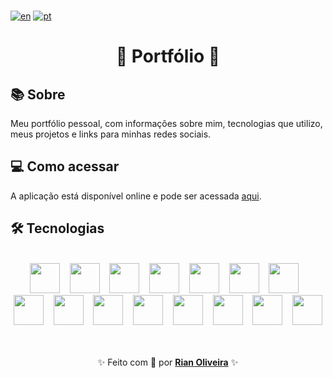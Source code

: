 <br>

[![en](https://img.shields.io/badge/lang-en_us-red.svg)](https://github.com/riandeoliveira/portfolio/blob/main/README.md)
[![pt](https://img.shields.io/badge/lang-pt_br-blue.svg)](https://github.com/riandeoliveira/portfolio/blob/main/README.pt-br.md)

<div align="center">
  <h1>🚀 Portfólio 🚀</h1>
</div>

## 📚 Sobre

Meu portfólio pessoal, com informações sobre mim, tecnologias que utilizo, meus projetos e links para minhas redes sociais.

## 💻 Como acessar

A aplicação está disponível online e pode ser acessada [aqui](https://riandeoliveira.dev).

## 🛠️ Tecnologias

<br>

<div align="center">
  <img src="https://skillicons.dev/icons?i=css" width="48" /> &nbsp;&nbsp;
  <img src="https://skillicons.dev/icons?i=git" width="48" /> &nbsp;&nbsp;
  <img src="https://skillicons.dev/icons?i=github" width="48" /> &nbsp;&nbsp;
  <img src="https://skillicons.dev/icons?i=githubactions" width="48" /> &nbsp;&nbsp;
  <img src="https://skillicons.dev/icons?i=html" width="48" /> &nbsp;&nbsp;
  <img src="https://skillicons.dev/icons?i=js" width="48" /> &nbsp;&nbsp;
  <img src="https://skillicons.dev/icons?i=md" width="48" /> &nbsp;&nbsp;
  <br>
  <img src="https://skillicons.dev/icons?i=nodejs" width="48" /> &nbsp;&nbsp;
  <img src="https://skillicons.dev/icons?i=pnpm" width="48" /> &nbsp;&nbsp;
  <img src="https://skillicons.dev/icons?i=react" width="48" /> &nbsp;&nbsp;
  <img src="https://skillicons.dev/icons?i=tailwind" width="48" /> &nbsp;&nbsp;
  <img src="https://skillicons.dev/icons?i=threejs" width="48" /> &nbsp;&nbsp;
  <img src="https://skillicons.dev/icons?i=ts" width="48" /> &nbsp;&nbsp;
  <img src="https://skillicons.dev/icons?i=vite" width="48" /> &nbsp;&nbsp;
  <img src="https://skillicons.dev/icons?i=vscode" width="48" /> &nbsp;&nbsp;
</div>

<br>

<p align="center">
  ✨ Feito com 💙 por <a href="https://github.com/riandeoliveira"><strong>Rian Oliveira</strong></a> ✨
</p>
